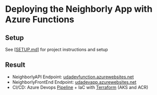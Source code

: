 # Deploying the Neighborly App with Azure Functions

## Setup
See \[[SETUP.md](./SETUP.md)\] for project instructions and setup

## Result
- NeighborlyAPI Endpoint: [udadevfunction.azurewebsites.net](https://udadevfunction.azurewebsites.net)
- NeighborlyFrontEnd Endpoint: [udadevapp.azurewebsites.net](https://udadevapp.azurewebsites.net)
- CI/CD: Azure Devops [Pipeline](./azure-pipelines.yml) + IaC with [Terraform](./terraform/) (AKS and ACR)